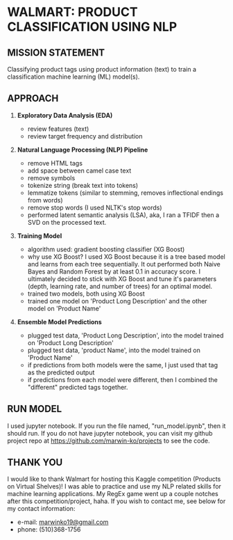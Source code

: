 # WALMART: PRODUCT CLASSIFICATION USING NLP


## MISSION STATEMENT
Classifying product tags using product information (text) to train a classification machine learning (ML) model(s).


## APPROACH
1. __Exploratory Data Analysis (EDA)__
    * review features (text)
    * review target frequency and distribution
    
2. __Natural Language Processing (NLP) Pipeline__
    * remove HTML tags
    * add space between camel case text
    * remove symbols
    * tokenize string (break text into tokens)
    * lemmatize tokens (similar to stemming, removes inflectional endings from words)
    * remove stop words (I used NLTK's stop words)
    * performed latent semantic analysis (LSA), aka, I ran a TFIDF then a SVD on the processed text.

3. __Training Model__
    * algorithm used: gradient boosting classifier (XG Boost)
    * why use XG Boost? I used XG Boost because it is a tree based model and learns from each tree sequentially. It out performed both Naive Bayes and Random Forest by at least 0.1 in accuracy score. I ultimately decided to stick with XG Boost and tune it's parameters (depth, learning rate, and number of trees) for an optimal model.
    * trained two models, both using XG Boost
    * trained one model on 'Product Long Description' and the other model on 'Product Name'

4. __Ensemble Model Predictions__
    * plugged test data, 'Product Long Description', into the model trained on 'Product Long Description'
    * plugged test data, 'product Name', into the model trained on 'Product Name'
    * if predictions from both models were the same, I just used that tag as the predicted output
    * if predictions from each model were different, then I combined the "different" predicted tags together.


## RUN MODEL
I used jupyter notebook. If you run the file named, "run_model.ipynb", then it should run. If you do not have jupyter notebook, you can visit my github project repo at https://github.com/marwin-ko/projects to see the code.


## THANK YOU
I would like to thank Walmart for hosting this Kaggle competition (Products on Virtual Shelves)! I was able to practice and use my NLP related skills for machine learning applications. My RegEx game went up a couple notches after this competition/project, haha. If you wish to contact me, see below for my contact information:
* e-mail: marwinko19@gmail.com
* phone: (510)368-1756